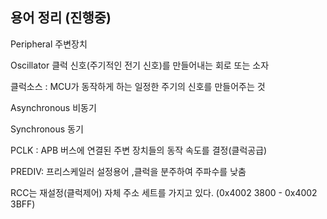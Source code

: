 ## 용어 정리 (진행중)

Peripheral 주변장치

Oscillator 클럭 신호(주기적인 전기 신호)를 만들어내는 회로 또는 소자

클럭소스 : MCU가 동작하게 하는 일정한 주기의 신호를 만들어주는 것

Asynchronous 비동기

Synchronous 동기

PCLK : APB 버스에 연결된 주변 장치들의 동작 속도를 결정(클럭공급)

PREDIV: 프리스케일러 설정용어 ,클럭을 분주하여 주파수를 낮춤

RCC는 재설정(클럭제어) 자체 주소 세트를 가지고 있다. (0x4002 3800 - 0x4002 3BFF)
